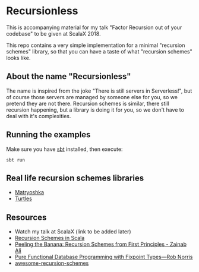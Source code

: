 # Recursionless

This is accompanying material for my talk "Factor Recursion out of your codebase" to be given at ScalaX 2018.

This repo contains a very simple implementation for a minimal "recursion schemes" library, 
so that you can have a taste of what "recursion schemes" looks like. 

## About the name "Recursionless"

The name is inspired from the joke "There is still servers in Serverless!", but of course those servers are managed by someone else for you, so we pretend they are not there.
Recursion schemes is similar, there still recursion happening, but a library is doing it for you, so we don't have to deal with it's complexities.

## Running the examples

Make sure you have [sbt](https://www.scala-sbt.org/1.x/docs/Setup.html) installed, then execute: 
```
sbt run
```

## Real life recursion schemes libraries

- [Matryoshka](https://github.com/slamdata/Matryoshka)
- [Turtles](https://github.com/sellout/turtles)

## Resources

 - Watch my talk at ScalaX (link to be added later)
 - [Recursion Schemes in Scala](http://free.cofree.io/2017/11/13/recursion/)
 - [Peeling the Banana: Recursion Schemes from First Principles - Zainab Ali](https://www.youtube.com/watch?v=XZ9nPZbaYfE&t=3s)
 - [Pure Functional Database Programming with Fixpoint Types—Rob Norris](https://www.youtube.com/watch?v=7xSfLPD6tiQ)
 - [awesome-recursion-schemes](https://github.com/passy/awesome-recursion-schemes) 